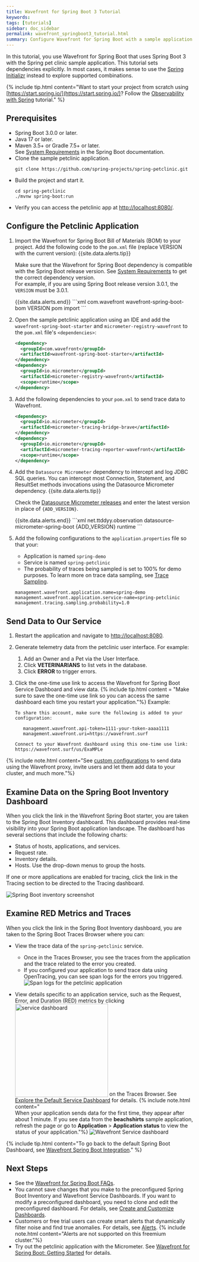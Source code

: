 ```yaml
---
title: Wavefront for Spring Boot 3 Tutorial
keywords:
tags: [tutorials]
sidebar: doc_sidebar
permalink: wavefront_springboot3_tutorial.html
summary: Configure Wavefront for Spring Boot with a sample application.
---
```

In this tutorial, you use Wavefront for Spring Boot that uses Spring Boot 3 with the Spring pet clinic sample application. This tutorial sets dependencies explicitly. In most cases, it makes sense to use the [Spring Initializr](https://start.spring.io/) instead to explore supported combinations.

{% include tip.html content="Want to start your project from scratch using [https://start.spring.io/](https://start.spring.io/)? Follow the [Observability with Spring](https://spring.io/guides/gs/tanzu-observability/) tutorial." %}

## Prerequisites

* Spring Boot 3.0.0 or later.
* Java 17 or later.
* Maven 3.5+ or Gradle 7.5+ or later.
  <br/>See [System Requirements](https://docs.spring.io/spring-boot/docs/3.0.x/reference/html/getting-started.html#getting-started.system-requirements) in the Spring Boot documentation.
* Clone the sample petclinic application.
  ```
  git clone https://github.com/spring-projects/spring-petclinic.git
  ```
* Build the project and start it.
  ```
  cd spring-petclinic
  ./mvnw spring-boot:run
  ```
* Verify you can access the petclinic app at [http://localhost:8080/](http://localhost:8080/).


## Configure the Petclinic Application

1. Import the Wavefront for Spring Boot Bill of Materials (BOM) to your project. Add the following code to the `pom.xml` file (replace VERSION with the current version):
   {{site.data.alerts.tip}}
      <p> Make sure that the Wavefront for Spring Boot dependency is compatible with the Spring Boot release version. See <a href="wavefront_springboot3.html#versionCompatibility">System Requirements</a> to get the correct dependency version.
      <br/>
      For example, if you are using Spring Boot release version 3.0.1, the <code>VERSION</code> must be 3.0.1.
      </p>
    {{site.data.alerts.end}}
    ```xml
    <dependencyManagement>
      <dependencies>
        <dependency>
          <groupId>com.wavefront</groupId>
          <artifactId>wavefront-spring-boot-bom</artifactId>
          <version>VERSION</version>
          <type>pom</type>
          <scope>import</scope>
        </dependency>
      </dependencies>
    </dependencyManagement>
    ```

1. Open the sample petclinic application using an IDE and add the `wavefront-spring-boot-starter` and `micrometer-registry-wavefront` to the `pom.xml` file's `<dependencies>`:
    ```xml
    <dependency>
      <groupId>com.wavefront</groupId>
      <artifactId>wavefront-spring-boot-starter</artifactId>
    </dependency>
    <dependency>
      <groupId>io.micrometer</groupId>
      <artifactId>micrometer-registry-wavefront</artifactId>
      <scope>runtime</scope>
    </dependency>
    ```

1. Add the following dependencies to your <code>pom.xml</code> to send trace data to Wavefront.
    ```xml
    <dependency>
      <groupId>io.micrometer</groupId>
      <artifactId>micrometer-tracing-bridge-brave</artifactId>
    </dependency>
    <dependency>
      <groupId>io.micrometer</groupId>
      <artifactId>micrometer-tracing-reporter-wavefront</artifactId>
      <scope>runtime</scope>
    </dependency>
    ```

1. Add the `Datasource Micrometer` dependency to intercept and log JDBC SQL queries. You can intercept most Connection, Statement, and ResultSet methods invocations using the Datasource Micrometer dependency.
   {{site.data.alerts.tip}}
      <p>Check the <a href="https://github.com/jdbc-observations/datasource-micrometer/releases">Datasource Micrometer releases</a> and enter the latest version in place of <code>{ADD_VERSION}</code>.</p>
    {{site.data.alerts.end}}
    ```xml
    <dependency>
      <groupId>net.ttddyy.observation</groupId>
      <artifactId>datasource-micrometer-spring-boot</artifactId>
      <version>{ADD_VERSION}</version>
      <scope>runtime</scope>
    </dependency>
    ```

1. Add the following configurations to the `application.properties` file so that your:
    * Application is named `spring-demo`
    * Service is named `spring-petclinic`
    * The probability of traces being sampled is set to 100% for demo purposes. To learn more on trace data sampling, see [Trace Sampling](trace_data_sampling.html).
    ```
    management.wavefront.application.name=spring-demo
    management.wavefront.application.service-name=spring-petclinic
    management.tracing.sampling.probability=1.0
    ```

## Send Data to Our Service

1. Restart the application and navigate to [http://localhost:8080](http://localhost:8080/).

1. Generate telemetry data from the petclinic user interface.
   For example:
   1. Add an Owner and a Pet via the User Interface.
   1. Click **VETERINARIANS** to list vets in the database.
   1. Click **ERROR** to trigger errors.

1. Click the one-time use link to access the Wavefront for Spring Boot Service Dashboard and view data.
   {% include tip.html content = "Make sure to save the one-time use link so you can access the same dashboard each time you restart your application."%}
   Example:
    ```
    To share this account, make sure the following is added to your configuration:

       management.wavefront.api-token=1111-your-token-aaaa1111
       management.wavefront.uri=https://wavefront.surf

    Connect to your Wavefront dashboard using this one-time use link:
    https://wavefront.surf/us/ExaMPLe
   ```

{% include note.html content="See [custom configurations](wavefront_springboot3.html#custom-configurations) to send data using the Wavefront proxy, invite users and let them add data to your cluster, and much more."%}

## Examine Data on the Spring Boot Inventory Dashboard

When you click the link in the Wavefront Spring Boot starter, you are taken to the Spring Boot Inventory dashboard. This dashboard provides real-time visibility into your Spring Boot application landscape. The dashboard has several sections that include the following charts:

* Status of hosts, applications, and services.
* Request rate.
* Inventory details.
* Hosts. Use the drop-down menus to group the hosts.

If one or more applications are enabled for tracing, click the link in the Tracing section to be directed to the Tracing dashboard.

![Spring Boot inventory screenshot](images/springboot3_metrics_callout.png)

## Examine RED Metrics and Traces

When you click the link in the Spring Boot Inventory dashboard, you are taken to the Spring Boot Traces Browser where you can:

* View the trace data of the `spring-petclinic` service.
  * Once in the Traces Browser, you see the traces from the application and the trace related to the error you created.
  * If you configured your application to send trace data using OpenTracing, you can see span logs for the errors you triggered.
  ![Span logs for the petclinic application](/images/springboot3_span_logs_pet_clinic.png)

* View details specific to an application service, such as the Request, Error, and Duration (RED) metrics by clicking <img src="images/spring_boot_service_dashboard_from_tracing_browser.png" style="vertical-align:text-bottom;width:250px" alt="service dashboard"/> on the Traces Browser. See [Explore the Default Service Dashboard](tracing_service_dashboard.html) for details.
  {% include note.html content="<br/>When your application sends data for the first time, they appear after about 1 minute. If you see data from the **beachshirts** sample application, refresh the page or go to **Application** > **Application status** to view the status of your application."%}
  ![Wavefront Service dashboard](/images/springboot3_service_dashboard.png)

{% include tip.html content="To go back to the default Spring Boot Dashboard, see [Wavefront Spring Boot Integration](wavefront_springboot.html#wavefront-spring-boot-integration)." %}

## Next Steps

* See the [Wavefront for Spring Boot FAQs](wavefront_spring_boot_faq.html).
* You cannot save changes that you make to the preconfigured Spring Boot Inventory and Wavefront Service Dashboards. If you want to modify a preconfigured dashboard, you need to clone and edit the preconfigured dashboard. For details, see [Create and Customize Dashboards](ui_dashboards.html).
* Customers or free trial users can create smart alerts that dynamically filter noise and find true anomalies. For details, see [Alerts](alerts.html).
    {% include note.html content="Alerts are not supported on this freemium cluster."%}
* Try out the petclinic application with the Micrometer. See [Wavefront for Spring Boot: Getting Started](https://tanzu.vmware.com/developer/guides/spring/spring-wavefront-gs/) for details.
